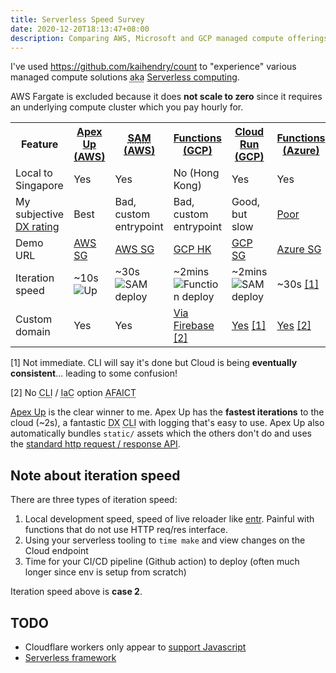 ```yaml
---
title: Serverless Speed Survey
date: 2020-12-20T18:13:47+08:00
description: Comparing AWS, Microsoft and GCP managed compute offerings
---
```


I've used https://github.com/kaihendry/count to "experience" various managed
compute solutions <abbr title="also known as">aka</abbr> [Serverless
computing](https://aws.amazon.com/serverless/). 

AWS Fargate is excluded because it does **not scale to zero** since it requires
an underlying compute cluster which you pay hourly for.

<table>
<tr>
<th>Feature</th>
<th><a href="https://github.com/kaihendry/count">Apex Up (AWS)</a></th>
<th><a href="https://github.com/kaihendry/count/tree/sam"><abbr title="Serverless Application Model">SAM</abbr> (AWS)</a></th>
<th><a href="https://github.com/kaihendry/count/tree/gcp-functions">Functions (GCP)</a></th>
<th><a href="https://github.com/kaihendry/count/tree/gcp-cloudrun">Cloud Run (GCP)</a></th>
<th><a href="https://github.com/kaihendry/count/tree/azure-functions">Functions (Azure)</a></th>
</tr>
<tr>
<td>Local to Singapore</td>
<td>Yes</td>
<td>Yes</td>
<td>No (Hong Kong)</td>
<td>Yes</td>
<td>Yes</td>
</tr>
<tr>
<td>My subjective <a href="https://serverlesshandbook.dev/serverless-dx/">DX rating</a></td>
<td>Best</td>
<td>Bad, custom entrypoint</td>
<td>Bad, custom entrypoint</td>
<td>Good, but slow</td>
<td><a href="https://youtu.be/u03I1B65xe8">Poor</a></td>
</tr>
<tr>
<td>Demo URL</td>
<td><a href="https://count.goserverless.sg/">AWS SG</a></td>
<td><a href="https://sam.goserverless.sg/">AWS SG</a></td>
<td><a href="https://asia-east2-idiotbox.cloudfunctions.net/Countpage">GCP HK</a></td>
<td><a href="https://count.dabase.com/">GCP SG</a></td>
<td><a href="https://counttesting.azurewebsites.net/">Azure SG</a></td>
</tr>
<tr>
<td>Iteration speed</td>
<td>~10s <img src="https://github.com/kaihendry/count/workflows/Deploy/badge.svg" alt="Up"></td>
<td>~30s
<img src="https://github.com/kaihendry/count/workflows/Deploy%20SAM/badge.svg" alt="SAM deploy">
</td>
<td>~2mins
<img src="https://github.com/kaihendry/count/workflows/Build%20and%20Deploy%20to%20Cloud%20Functions/badge.svg" alt="Function deploy">
</td>
<td>~2mins
<img src="https://github.com/kaihendry/count/workflows/Build%20and%20Deploy%20to%20Cloud%20Run/badge.svg" alt="SAM deploy">
</td>
<td>~30s <a href="#immediate">[1]</a></td>
</tr>
<tr>
<td>Custom domain</td>
<td>Yes</td>
<td>Yes</td>
<td><a href="https://stackoverflow.com/a/58591136/4534">Via Firebase</a> <a href="#no-cli">[2]</a></td>
<td><a href="https://github.com/kaihendry/count/blob/gcp-cloudrun/Makefile#L22">Yes</a> <a href="#immediate">[1]</a></td>
<td><a href="https://azure.dabase.com/">Yes</a> <a href="#no-cli">[2]</a></td>
</tr>
</table>

<p><a id="immediate">[1]</a> Not immediate. CLI will say it's done but Cloud is being <strong>eventually consistent</strong>... leading to some confusion!</p>
<p><a id="no-cli">[2]</a> No <abbr title="Command Line Interface">CLI</abbr> / <abbr title="Infrastructure as Code">IaC</abbr> option <abbr title="As far as I can tell">AFAICT</abbr></p>

[Apex Up](https://github.com/apex/up) is the clear winner to me. Apex Up has
the **fastest iterations** to the cloud (~2s), a fantastic <abbr
title="Developer Experience">DX</abbr> <abbr title="Command Line
Interface">CLI</abbr> with logging that's easy to use. Apex Up also
automatically bundles `static/` assets which the others don't do and uses the [standard http request / response API](https://youtu.be/Bj2p6nVt_H4).

## Note about iteration speed

There are three types of iteration speed:

1. Local development speed, speed of live reloader like [entr](http://eradman.com/entrproject/). Painful with functions that do not use HTTP req/res interface.
2. Using your serverless tooling to `time make` and view changes on the Cloud endpoint
3. Time for your CI/CD pipeline (Github action) to deploy (often much longer since env is setup from scratch)

Iteration speed above is **case 2**.

## TODO

* Cloudflare workers only appear to [support Javascript](https://developers.cloudflare.com/workers/platform/languages)
* [Serverless framework](https://github.com/kaihendry/count/issues/3)
